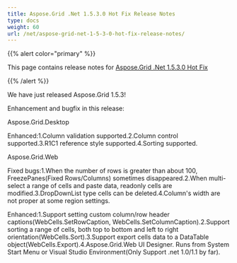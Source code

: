 ```yaml
---
title: Aspose.Grid .Net 1.5.3.0 Hot Fix Release Notes
type: docs
weight: 60
url: /net/aspose-grid-net-1-5-3-0-hot-fix-release-notes/
---
```


{{% alert color="primary" %}} 

This page contains release notes for [Aspose.Grid .Net 1.5.3.0 Hot Fix](https://downloads.aspose.com/cells/net/new-releases/aspose.grid-.net-1.5.3.0-hot-fix/)

{{% /alert %}} 

We have just released Aspose.Grid 1.5.3! 

Enhancement and bugfix in this release: 

Aspose.Grid.Desktop 

Enhanced:1.Column validation supported.2.Column control supported.3.R1C1 reference style supported.4.Sorting supported. 

Aspose.Grid.Web 

Fixed bugs:1.When the number of rows is greater than about 100, FreezePanes(Fixed Rows/Columns) sometimes disappeared.2.When multi-select a range of cells and paste data, readonly cells are modified.3.DropDownList type cells can be deleted.4.Column's width are not proper at some region settings. 

Enhanced:1.Support setting custom column/row header captions(WebCells.SetRowCaption, WebCells.SetColumnCaption).2.Support sorting a range of cells, both top to bottom and left to right orientation(WebCells.Sort).3.Support export cells data to a DataTable object(WebCells.Export).4.Aspose.Grid.Web UI Designer. Runs from System Start Menu or Visual Studio Environment(Only Support .net 1.0/1.1 by far).
